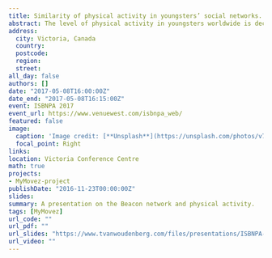 ```yaml
---
title: Similarity of physical activity in youngsters’ social networks. Selection or Influence?
abstract: The level of physical activity in youngsters worldwide is declining (Kohl et al., 2012). Peers are an important determinant of physical activity in youngsters (McPherson, Smith-Lovin, & Cook, 2001) This study is particularly interested in the processes that explain the similarity in physical activity in adolescents’ friendships. More specifically, this study will examine changes in friendships and physical activity levels at three time points and test whether similarity in physical activity exists prior to the formation of friendships (selection), or whether friends become more similar over time (influence). To test for selection and influence effects of friendship networks, stochastic actor-based models will be used (Snijders, van de Bunt, & Steglich, 2010). Longitudinal social network analyses simultaneously investigate changes in friendships and physical activity, and are capable of disentangling whether friends select other’s based on physical activity and whether friends influence each other’s physical activity. In total, 394 youngsters (41% boys, age 11-14 y/o) out of eight secondary school classes participated for three separate weeks between January and June of 2016. Physical activity was measured by wrist-worn accelerometer (Fitbit Flex) for five days (M=8424.06 steps/day, SD =3595.37). Friendship was measured by asking participants to nominate their friends, via the research smartphone. Social network modeling revealed that, after controlling for network and same-sex selection effects, the selection effect was statistically significant (b=2.71, SE= 1.13, p=.017). This indicates that youngsters initiate friendships with others that have similar physical activity levels. In addition, a statistically significant influence effect was observed (b=.34, SE= .14, p=.017), which indicates that friends became increasingly similar in physical activity. The findings provided evidence for similarity in physical activity in youngsters. Youngsters who were not friends at the beginning of the study, but were similar in their physical activity level, were more likely to become friends at the end of the five-month period, than youngsters who were dissimilar in their physical activity. At the same time, youngsters who were already friends at the beginning of the study influenced the physical activity of their friends. Therefore, social network interventions might be preferable to individually oriented interventions.
address:
  city: Victoria, Canada
  country: 
  postcode: 
  region: 
  street:
all_day: false
authors: []
date: "2017-05-08T16:00:00Z"
date_end: "2017-05-08T16:15:00Z"
event: ISBNPA 2017
event_url: https://www.venuewest.com/isbnpa_web/
featured: false
image:
  caption: 'Image credit: [**Unsplash**](https://unsplash.com/photos/v7MGxEZlJAI)'
  focal_point: Right
links:
location: Victoria Conference Centre
math: true
projects:
- MyMovez-project
publishDate: "2016-11-23T00:00:00Z"
slides: 
summary: A presentation on the Beacon network and physical activity.
tags: [MyMovez]
url_code: ""
url_pdf: ""
url_slides: "https://www.tvanwoudenberg.com/files/presentations/ISBNPA-2017-Vancouver.pdf"
url_video: ""
---
```

